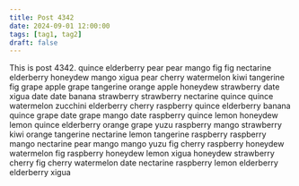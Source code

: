```yaml
---
title: Post 4342
date: 2024-09-01 12:00:00
tags: [tag1, tag2]
draft: false
---
```

This is post 4342.
quince
elderberry
pear
pear
mango
fig
fig
nectarine
elderberry
honeydew
mango
xigua
pear
cherry
watermelon
kiwi
tangerine
fig
grape
apple
grape
tangerine
orange
apple
honeydew
strawberry
date
xigua
date
date
banana
strawberry
strawberry
nectarine
quince
quince
watermelon
zucchini
elderberry
cherry
raspberry
quince
elderberry
banana
quince
grape
date
grape
mango
date
raspberry
quince
lemon
honeydew
lemon
quince
elderberry
orange
grape
yuzu
raspberry
mango
strawberry
kiwi
orange
tangerine
nectarine
lemon
tangerine
raspberry
raspberry
mango
nectarine
pear
mango
mango
yuzu
fig
cherry
raspberry
honeydew
watermelon
fig
raspberry
honeydew
lemon
xigua
honeydew
strawberry
cherry
fig
cherry
watermelon
date
nectarine
raspberry
lemon
elderberry
elderberry
xigua
